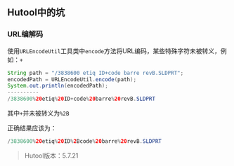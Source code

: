 ## Hutool中的坑

### URL编解码

使用`URLEncodeUtil`工具类中`encode`方法将URL编码，某些特殊字符未被转义，例如：`+`

```java
String path = "/3838600 etiq ID+code barre revB.SLDPRT";
encodedPath = URLEncodeUtil.encode(path);
System.out.println(encodedPath);
----------
/3838600%20etiq%20ID+code%20barre%20revB.SLDPRT
```

其中`+`并未被转义为`%2B`

正确结果应该为：

```java
/3838600%20etiq%20ID%2Bcode%20barre%20revB.SLDPRT
```

> Hutool版本：5.7.21